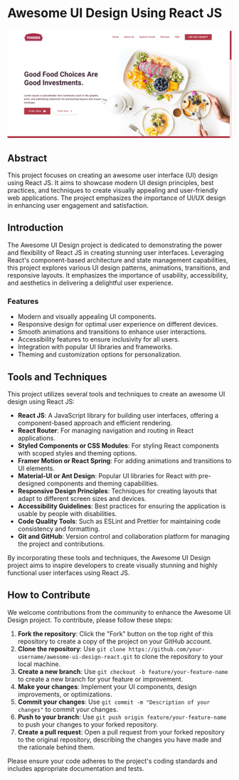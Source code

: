 # Awesome UI Design Using React JS
###
![Awesome UI Design Using React JS](https://github.com/afzaaljavaid47/Awesome-UI-Design-Using-React-Js/blob/master/Banner.PNG)
###
## Abstract

This project focuses on creating an awesome user interface (UI) design using React JS. It aims to showcase modern UI design principles, best practices, and techniques to create visually appealing and user-friendly web applications. The project emphasizes the importance of UI/UX design in enhancing user engagement and satisfaction.

## Introduction

The Awesome UI Design project is dedicated to demonstrating the power and flexibility of React JS in creating stunning user interfaces. Leveraging React's component-based architecture and state management capabilities, this project explores various UI design patterns, animations, transitions, and responsive layouts. It emphasizes the importance of usability, accessibility, and aesthetics in delivering a delightful user experience.

### Features

- Modern and visually appealing UI components.
- Responsive design for optimal user experience on different devices.
- Smooth animations and transitions to enhance user interactions.
- Accessibility features to ensure inclusivity for all users.
- Integration with popular UI libraries and frameworks.
- Theming and customization options for personalization.

## Tools and Techniques

This project utilizes several tools and techniques to create an awesome UI design using React JS:

- **React JS**: A JavaScript library for building user interfaces, offering a component-based approach and efficient rendering.
- **React Router**: For managing navigation and routing in React applications.
- **Styled Components or CSS Modules**: For styling React components with scoped styles and theming options.
- **Framer Motion or React Spring**: For adding animations and transitions to UI elements.
- **Material-UI or Ant Design**: Popular UI libraries for React with pre-designed components and theming capabilities.
- **Responsive Design Principles**: Techniques for creating layouts that adapt to different screen sizes and devices.
- **Accessibility Guidelines**: Best practices for ensuring the application is usable by people with disabilities.
- **Code Quality Tools**: Such as ESLint and Prettier for maintaining code consistency and formatting.
- **Git and GitHub**: Version control and collaboration platform for managing the project and contributions.

By incorporating these tools and techniques, the Awesome UI Design project aims to inspire developers to create visually stunning and highly functional user interfaces using React JS.
## How to Contribute

We welcome contributions from the community to enhance the Awesome UI Design project. To contribute, please follow these steps:

1. **Fork the repository**: Click the "Fork" button on the top right of this repository to create a copy of the project on your GitHub account.
2. **Clone the repository**: Use `git clone https://github.com/your-username/awesome-ui-design-react.git` to clone the repository to your local machine.
3. **Create a new branch**: Use `git checkout -b feature/your-feature-name` to create a new branch for your feature or improvement.
4. **Make your changes**: Implement your UI components, design improvements, or optimizations.
5. **Commit your changes**: Use `git commit -m "Description of your changes"` to commit your changes.
6. **Push to your branch**: Use `git push origin feature/your-feature-name` to push your changes to your forked repository.
7. **Create a pull request**: Open a pull request from your forked repository to the original repository, describing the changes you have made and the rationale behind them.

Please ensure your code adheres to the project's coding standards and includes appropriate documentation and tests.
